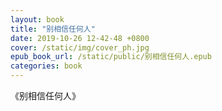 ```yaml
---
layout: book
title: "别相信任何人"
date: 2019-10-26 12-42-48 +0800
cover: /static/img/cover_ph.jpg
epub_book_url: /static/public/别相信任何人.epub
categories: book
---
```


《别相信任何人》